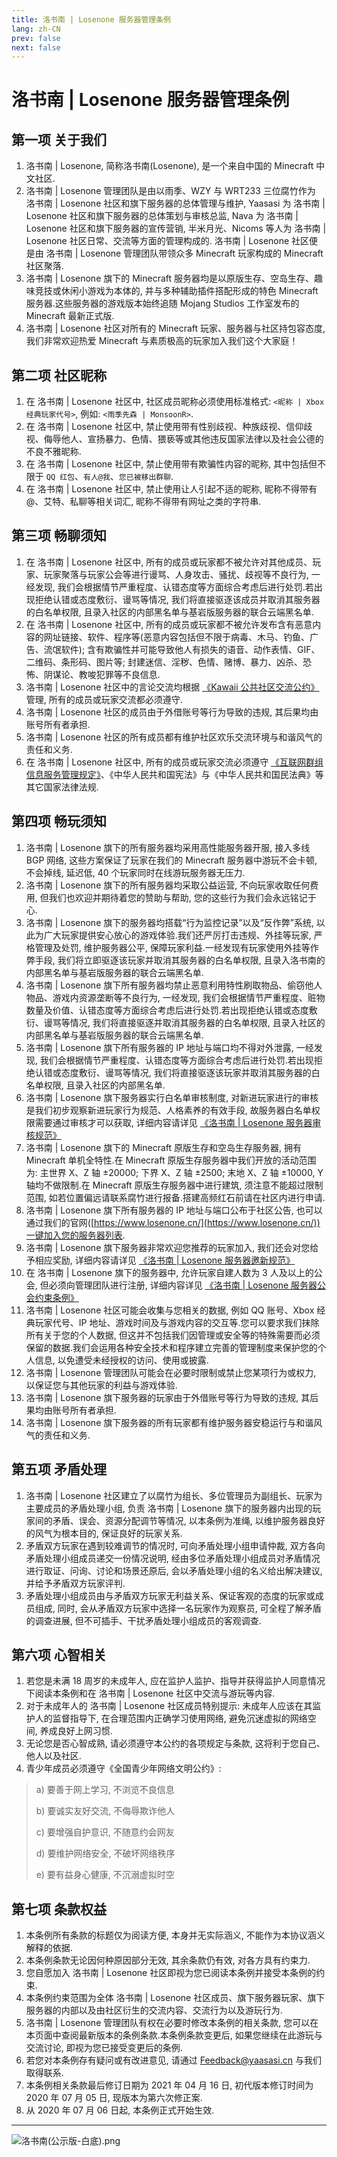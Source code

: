 ```yaml
---
title: 洛书南 | Losenone 服务器管理条例
lang: zh-CN
prev: false
next: false
---
```


# 洛书南 | Losenone 服务器管理条例

## 第一项 关于我们

1. 洛书南 | Losenone, 简称洛书南(Losenone), 是一个来自中国的 Minecraft 中文社区.
2. 洛书南 | Losenone 管理团队是由以雨季、WZY 与 WRT233 三位腐竹作为 洛书南 | Losenone 社区和旗下服务器的总体管理与维护, Yaasasi 为 洛书南 | Losenone 社区和旗下服务器的总体策划与审核总监, Nava 为 洛书南 | Losenone 社区和旗下服务器的宣传营销, 半米月光、Nicoms 等人为 洛书南 | Losenone 社区日常、交流等方面的管理构成的. 洛书南 | Losenone 社区便是由 洛书南 | Losenone 管理团队带领众多 Minecraft 玩家构成的 Minecraft 社区聚落.
3. 洛书南 | Losenone 旗下的 Minecraft 服务器均是以原版生存、空岛生存、趣味竞技或休闲小游戏为本体的, 并与多种辅助插件搭配形成的特色 Minecraft 服务器.这些服务器的游戏版本始终追随 Mojang Studios 工作室发布的 Minecraft 最新正式版.
4. 洛书南 | Losenone 社区对所有的 Minecraft 玩家、服务器与社区持包容态度, 我们非常欢迎热爱 Minecraft 与素质极高的玩家加入我们这个大家庭！

## 第二项 社区昵称

1. 在 洛书南 | Losenone 社区中, 社区成员昵称必须使用标准格式: `<昵称 | Xbox 经典玩家代号>`, 例如: `<雨季先森 | MonsoonR>`.
2. 在 洛书南 | Losenone 社区中, 禁止使用带有性别歧视、种族歧视、信仰歧视、侮辱他人、宣扬暴力、色情、猥亵等或其他违反国家法律以及社会公德的不良不雅昵称.
3. 在 洛书南 | Losenone 社区中, 禁止使用带有欺骗性内容的昵称, 其中包括但不限于 `QQ 红包`、`有人@我`、`您已被移出群聊`.
4. 在 洛书南 | Losenone 社区中, 禁止使用让人引起不适的昵称, 昵称不得带有@、艾特、私聊等相关词汇, 昵称不得带有网址之类的字符串.

## 第三项 畅聊须知

1. 在 洛书南 | Losenone 社区中, 所有的成员或玩家都不被允许对其他成员、玩家、玩家聚落与玩家公会等进行谩骂、人身攻击、骚扰、歧视等不良行为, 一经发现, 我们会根据情节严重程度、认错态度等方面综合考虑后进行处罚.若出现拒绝认错或态度敷衍、谩骂等情况, 我们将直接驱逐该成员并取消其服务器的白名单权限, 且录入社区的内部黑名单与基岩版服务器的联合云端黑名单.
2. 在 洛书南 | Losenone 社区中, 所有的成员或玩家都不被允许发布含有恶意内容的网址链接、软件、程序等(恶意内容包括但不限于病毒、木马、钓鱼、广告、流氓软件); 含有欺骗性并可能导致他人有损失的语音、动作表情、GIF、二维码、条形码、图片等; 封建迷信、淫秽、色情、赌博、暴力、凶杀、恐怖、阴谋论、教唆犯罪等不良信息.
3. 洛书南 | Losenone 社区中的言论交流均根据 [《Kawaii 公共社区交流公约》](http://kawaii.yaasasi.cn/) 管理, 所有的成员或玩家交流都必须遵守.
4. 洛书南 | Losenone 社区的成员由于外借账号等行为导致的违规, 其后果均由账号所有者承担.
5. 洛书南 | Losenone 社区的所有成员都有维护社区欢乐交流环境与和谐风气的责任和义务.
6. 在 洛书南 | Losenone 社区中, 所有的成员或玩家交流必须遵守 [《互联网群组信息服务管理规定》](http://www.cac.gov.cn/2017-09/07/c_1121623889.htm)、《中华人民共和国宪法》与《中华人民共和国民法典》等其它国家法律法规.

## 第四项 畅玩须知

1. 洛书南 | Losenone 旗下的所有服务器均采用高性能服务器开服, 接入多线 BGP 网络, 这些方案保证了玩家在我们的 Minecraft 服务器中游玩不会卡顿, 不会掉线, 延迟低, 40 个玩家同时在线游玩服务器无压力.
2. 洛书南 | Losenone 旗下的所有服务器均采取公益运营, 不向玩家收取任何费用, 但我们也欢迎并期待着您的赞助与帮助, 您的这些行为我们会永远铭记于心.
3. 洛书南 | Losenone 旗下的服务器均搭载“行为监控记录”以及“反作弊”系统, 以此为广大玩家提供安心放心的游戏体验.我们还严厉打击违规、外挂等玩家, 严格管理及处罚, 维护服务器公平, 保障玩家利益.一经发现有玩家使用外挂等作弊手段, 我们将立即驱逐该玩家并取消其服务器的白名单权限, 且录入洛书南的内部黑名单与基岩版服务器的联合云端黑名单.
4. 洛书南 | Losenone 旗下所有服务器均禁止恶意利用特性刷取物品、偷窃他人物品、游戏内资源垄断等不良行为, 一经发现, 我们会根据情节严重程度、赃物数量及价值、认错态度等方面综合考虑后进行处罚.若出现拒绝认错或态度敷衍、谩骂等情况, 我们将直接驱逐并取消其服务器的白名单权限, 且录入社区的内部黑名单与基岩版服务器的联合云端黑名单.
5. 洛书南 | Losenone 旗下所有服务器的 IP 地址与端口均不得对外泄露, 一经发现, 我们会根据情节严重程度、认错态度等方面综合考虑后进行处罚.若出现拒绝认错或态度敷衍、谩骂等情况, 我们将直接驱逐该玩家并取消其服务器的白名单权限, 且录入社区的内部黑名单.
6. 洛书南 | Losenone 旗下服务器实行白名单审核制度, 对新进玩家进行的审核是我们初步观察新进玩家行为规范、人格素养的有效手段, 故服务器白名单权限需要通过审核才可以获取, 详细内容请详见 [《洛书南 | Losenone 服务器审核规范》](/docs/public_files/review_rules.html)
7. 洛书南 | Losenone 旗下的 Minecraft 原版生存和空岛生存服务器, 拥有 Minecraft 单机全特性.在 Minecraft 原版生存服务器中我们开放的活动范围为: 主世界 X、Z 轴 ±20000; 下界 X、Z 轴 ±2500; 末地 X、Z 轴 ±10000, Y 轴均不做限制.在 Minecraft 原版生存服务器中进行建筑, 须注意不能超过限制范围, 如若位置偏远请联系腐竹进行报备.搭建高频红石前请在社区内进行申请.
8. 洛书南 | Losenone 旗下所有服务器的 IP 地址与端口公布于社区公告, 也可以通过我们的官网([https://www.losenone.cn/](https://www.losenone.cn/))一键加入您的服务器列表.
9. 洛书南 | Losenone 旗下服务器非常欢迎您推荐的玩家加入, 我们还会对您给予相应奖励, 详细内容请详见 [《洛书南 | Losenone 服务器邀新规范》](http://lsn.yaasasi.cn/1891884)
10. 在 洛书南 | Losenone 旗下的服务器中, 允许玩家自建人数为 3 人及以上的公会, 但必须向管理团队进行注册, 详细内容详见 [《洛书南 | Losenone 服务器公会约束条例》](/docs/public_files/guild_rules.html)
11. 洛书南 | Losenone 社区可能会收集与您相关的数据, 例如 QQ 账号、Xbox 经典玩家代号、IP 地址、游戏时间及与游戏内容的交互等.您可以要求我们抹除所有关于您的个人数据, 但这并不包括我们因管理或安全等的特殊需要而必须保留的数据.我们会运用各种安全技术和程序建立完善的管理制度来保护您的个人信息, 以免遭受未经授权的访问、使用或披露.
12. 洛书南 | Losenone 管理团队可能会在必要时限制或禁止您某项行为或权力, 以保证您与其他玩家的利益与游戏体验.
13. 洛书南 | Losenone 旗下服务器的玩家由于外借账号等行为导致的违规, 其后果均由账号所有者承担.
14. 洛书南 | Losenone 旗下服务器的所有玩家都有维护服务器安稳运行与和谐风气的责任和义务.

## 第五项 矛盾处理

1. 洛书南 | Losenone 社区建立了以腐竹为组长、多位管理员为副组长、玩家为主要成员的矛盾处理小组, 负责 洛书南 | Losenone 旗下的服务器内出现的玩家间的矛盾、误会、资源分配调节等情况, 以本条例为准绳, 以维护服务器良好的风气为根本目的, 保证良好的玩家关系.
2. 矛盾双方玩家在遇到较难调节的情况时, 可向矛盾处理小组申请仲裁, 双方各向矛盾处理小组成员递交一份情况说明, 经由多位矛盾处理小组成员对矛盾情况进行取证、问询、讨论和场景还原后, 会以矛盾处理小组的名义给出解决建议, 并给予矛盾双方玩家评判.
3. 矛盾处理小组成员由与矛盾双方玩家无利益关系、保证客观的态度的玩家或成员组成, 同时, 会从矛盾双方玩家中选择一名玩家作为观察员, 可全程了解矛盾的调查进展, 但不可插手、干扰矛盾处理小组成员的客观调查.

## 第六项 心智相关

1. 若您是未满 18 周岁的未成年人, 应在监护人监护、指导并获得监护人同意情况下阅读本条例和在 洛书南 | Losenone 社区中交流与游玩等内容.
2. 对于未成年人的 洛书南 | Losenone 社区成员特别提示: 未成年人应该在其监护人的监督指导下, 在合理范围内正确学习使用网络, 避免沉迷虚拟的网络空间, 养成良好上网习惯.
3. 无论您是否心智成熟, 请必须遵守本公约的各项规定与条款, 这将利于您自己、他人以及社区.
4. 青少年成员必须遵守《全国青少年网络文明公约》:

> a) 要善于网上学习, 不浏览不良信息
>
> b) 要诚实友好交流, 不侮辱欺诈他人
>
> c) 要增强自护意识, 不随意约会网友
>
> d) 要维护网络安全, 不破坏网络秩序
>
> e) 要有益身心健康, 不沉溺虚拟时空

## 第七项 条款权益

1. 本条例所有条款的标题仅为阅读方便, 本身并无实际涵义, 不能作为本协议涵义解释的依据.
2. 本条例条款无论因何种原因部分无效, 其余条款仍有效, 对各方具有约束力.
3. 您自愿加入 洛书南 | Losenone 社区即视为您已阅读本条例并接受本条例的约束.
4. 本条例约束范围为全体 洛书南 | Losenone 社区成员、旗下服务器玩家、旗下服务器的内部以及由社区衍生的交流内容、交流行为以及游玩行为.
5. 洛书南 | Losenone 管理团队有权在必要时修改本条例的相关条款, 您可以在本页面中查阅最新版本的条例条款.本条例条款变更后, 如果您继续在此游玩与交流讨论, 即视为您已接受变更后的条例.
6. 若您对本条例存有疑问或有改进意见, 请通过 [Feedback@yaasasi.cn](mailto:Feedback@yaasasi.cn) 与我们取得联系.
7. 本条例相关条款最后修订日期为 2021 年 04 月 16 日, 初代版本修订时间为 2020 年 07 月 05 日, 现版本为第六次修正案.
8. 从 2020 年 07 月 06 日起, 本条例正式开始生效.

---

![洛书南(公示版-白底).png](https://pic.baixiongz.com/uploads/2021/01/25/95c3132bee345.png)
